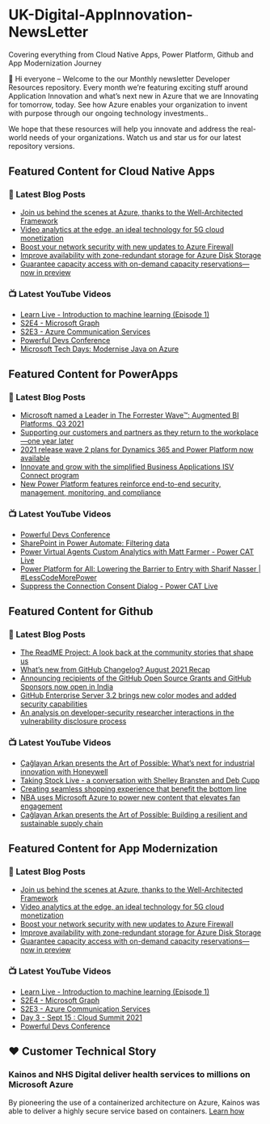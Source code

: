 # UK-Digital-AppInnovation-NewsLetter

Covering everything from Cloud Native Apps, Power Platform, Github and App Modernization Journey

👋 Hi everyone – Welcome to the our Monthly newsletter Developer Resources repository. Every month we’re featuring exciting stuff around Application Innovation and what’s next new in Azure that we are Innovating for tomorrow, today. See how Azure enables your organization to invent with purpose through our ongoing technology investments..


We hope that these resources will help you innovate and address the real-world needs of your organizations. Watch us and star us for our latest repository versions.

## Featured Content for Cloud Native Apps


### 📝 Latest Blog Posts

    
<!-- BLOGCNA:START -->
- [Join us behind the scenes at Azure, thanks to the Well-Architected Framework](https://azure.microsoft.com/blog/join-us-behind-the-scenes-at-azure-thanks-to-the-wellarchitected-framework/)
- [Video analytics at the edge, an ideal technology for 5G cloud monetization](https://azure.microsoft.com/blog/video-analytics-at-the-edge-an-ideal-technology-for-5g-cloud-monetization/)
- [Boost your network security with new updates to Azure Firewall](https://azure.microsoft.com/blog/boost-your-network-security-with-new-updates-to-azure-firewall/)
- [Improve availability with zone-redundant storage for Azure Disk Storage](https://azure.microsoft.com/blog/improve-availability-with-zoneredundant-storage-for-azure-disk-storage/)
- [Guarantee capacity access with on-demand capacity reservations—now in preview](https://azure.microsoft.com/blog/guarantee-capacity-access-with-ondemand-capacity-reservations-now-in-preview/)
<!-- BLOGCNA:END -->

### 📺 Latest YouTube Videos

 
<!-- YOUTUBECNA:START -->
- [Learn Live - Introduction to machine learning (Episode 1)](https://www.youtube.com/watch?v=Bhc3Kn1IkI4)
- [S2E4 - Microsoft Graph](https://www.youtube.com/watch?v=x03l_ME3i1E)
- [S2E3 - Azure Communication Services](https://www.youtube.com/watch?v=0z2UPmm395M)
- [Powerful Devs Conference](https://www.youtube.com/watch?v=GAAXdhg4hUI)
- [Microsoft Tech Days: Modernise Java on Azure](https://www.youtube.com/watch?v=rs98ywzLAD8)
<!-- YOUTUBECNA:END -->

##  Featured Content for PowerApps
### 📝 Latest Blog Posts
<!-- BLOGPOWER:START -->
- [Microsoft named a Leader in The Forrester Wave™: Augmented BI Platforms, Q3 2021](https://powerbi.microsoft.com/en-us/blog/microsoft-named-a-leader-in-the-forrester-wave-augmented-bi-platforms-q3-2021/)
- [Supporting our customers and partners as they return to the workplace—one year later](https://cloudblogs.microsoft.com/powerplatform/2021/07/15/supporting-our-customers-and-partners-as-they-return-to-the-workplace-one-year-later/)
- [2021 release wave 2 plans for Dynamics 365 and Power Platform now available](https://cloudblogs.microsoft.com/dynamics365/bdm/2021/07/15/2021-release-wave-2-plans-for-dynamics-365-and-power-platform-now-available/)
- [Innovate and grow with the simplified Business Applications ISV Connect program](https://cloudblogs.microsoft.com/dynamics365/bdm/2021/07/14/innovate-and-grow-with-the-simplified-business-applications-isv-connect-program/)
- [New Power Platform features reinforce end-to-end security, management, monitoring, and compliance](https://cloudblogs.microsoft.com/powerplatform/2021/06/29/new-power-platform-features-reinforce-end-to-end-security-management-monitoring-and-compliance/)
<!-- BLOGPOWER:END -->
 ### 📺 Latest YouTube Videos
    
<!-- YOUTUBEPOWER:START -->
- [Powerful Devs Conference](https://www.youtube.com/watch?v=F5um182cW5o)
- [SharePoint in Power Automate: Filtering data](https://www.youtube.com/watch?v=RzOlShVkNJA)
- [Power Virtual Agents Custom Analytics with Matt Farmer - Power CAT Live](https://www.youtube.com/watch?v=V5rVlv5DkAE)
- [Power Platform for All: Lowering the Barrier to Entry with Sharif Nasser | #LessCodeMorePower](https://www.youtube.com/watch?v=QvTEWM1gDLQ)
- [Suppress the Connection Consent Dialog - Power CAT Live](https://www.youtube.com/watch?v=N0oOW_6JPQs)
<!-- YOUTUBEPOWER:END -->

##  Featured Content for Github
### 📝 Latest Blog Posts
<!-- BLOGGITHUB:START -->
- [The ReadME Project: A look back at the community stories that shape us](https://github.blog/2021-09-14-the-readme-project-a-look-back-community-stories/)
- [What’s new from GitHub Changelog? August 2021 Recap](https://github.blog/2021-09-13-whats-new-from-github-changelog-august-2021-recap/)
- [Announcing recipients of the GitHub Open Source Grants and GitHub Sponsors now open in India](https://github.blog/2021-09-12-recipients-open-source-grants-github-sponsors-india/)
- [GitHub Enterprise Server 3.2 brings new color modes and added security capabilities](https://github.blog/2021-09-09-github-enterprise-server-3-2-color-modes-security/)
- [An analysis on developer-security researcher interactions in the vulnerability disclosure process](https://github.blog/2021-09-09-analysis-developer-security-researcher-interactions-vulnerability-disclosure/)
<!-- BLOGGITHUB:END -->
### 📺 Latest YouTube Videos
<!-- YOUTUBEGITHUB:START -->
- [Çağlayan Arkan presents the Art of Possible: What’s next for industrial innovation with Honeywell](https://www.youtube.com/watch?v=hZKC-V7vQhM)
- [Taking Stock Live - a conversation with Shelley Bransten and Deb Cupp](https://www.youtube.com/watch?v=1aajZBscKy0)
- [Creating seamless shopping experience that benefit the bottom line](https://www.youtube.com/watch?v=6YWoFd2T_KQ)
- [NBA uses Microsoft Azure to power new content that elevates fan engagement](https://www.youtube.com/watch?v=f94aBI4IW5s)
- [Çağlayan Arkan presents the Art of Possible: Building a resilient and sustainable supply chain](https://www.youtube.com/watch?v=TF21O8VfpZI)
<!-- YOUTUBEGITHUB:END -->
##  Featured Content for App Modernization
### 📝 Latest Blog Posts
<!-- BLOGAPPMOD:START -->
- [Join us behind the scenes at Azure, thanks to the Well-Architected Framework](https://azure.microsoft.com/blog/join-us-behind-the-scenes-at-azure-thanks-to-the-wellarchitected-framework/)
- [Video analytics at the edge, an ideal technology for 5G cloud monetization](https://azure.microsoft.com/blog/video-analytics-at-the-edge-an-ideal-technology-for-5g-cloud-monetization/)
- [Boost your network security with new updates to Azure Firewall](https://azure.microsoft.com/blog/boost-your-network-security-with-new-updates-to-azure-firewall/)
- [Improve availability with zone-redundant storage for Azure Disk Storage](https://azure.microsoft.com/blog/improve-availability-with-zoneredundant-storage-for-azure-disk-storage/)
- [Guarantee capacity access with on-demand capacity reservations—now in preview](https://azure.microsoft.com/blog/guarantee-capacity-access-with-ondemand-capacity-reservations-now-in-preview/)
<!-- BLOGAPPMOD:END -->
### 📺 Latest YouTube Videos
<!-- YOUTUBEAPPMOD:START -->
- [Learn Live - Introduction to machine learning (Episode 1)](https://www.youtube.com/watch?v=Bhc3Kn1IkI4)
- [S2E4 - Microsoft Graph](https://www.youtube.com/watch?v=x03l_ME3i1E)
- [S2E3 - Azure Communication Services](https://www.youtube.com/watch?v=0z2UPmm395M)
- [Day 3 - Sept 15 : Cloud Summit 2021](https://www.youtube.com/watch?v=UvhcNpya5Do)
- [Powerful Devs Conference](https://www.youtube.com/watch?v=GAAXdhg4hUI)
<!-- YOUTUBEAPPMOD:END -->


## ♥️ Customer Technical Story 

### Kainos and NHS Digital deliver health services to millions on Microsoft Azure

By pioneering the use of a containerized architecture on Azure, Kainos was able to deliver a highly secure service based on containers. [Learn how](https://customers.microsoft.com/en-us/story/1368348549535774520-kainos-and-nhs-digital-deliver-health-services-to-millions-on-microsoft-azure)

